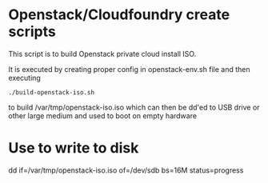 # Openstack/Cloudfoundry create scripts

This script is to build Openstack private cloud install ISO.  

It is executed by creating proper config in openstack-env.sh file and then executing 

    ./build-openstack-iso.sh

to build /var/tmp/openstack-iso.iso which can then be dd'ed to USB drive or other large medium and used to boot on empty hardware

# Use to write to disk

dd if=/var/tmp/openstack-iso.iso of=/dev/sdb bs=16M status=progress
